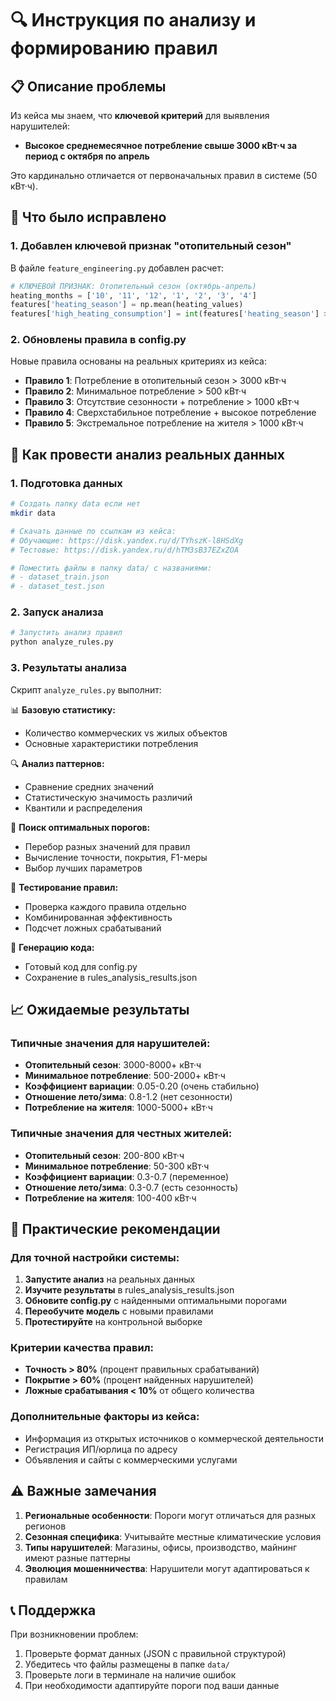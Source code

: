 # 🔍 Инструкция по анализу и формированию правил

## 📋 Описание проблемы

Из кейса мы знаем, что **ключевой критерий** для выявления нарушителей:

-   **Высокое среднемесячное потребление свыше 3000 кВт·ч за период с октября по апрель**

Это кардинально отличается от первоначальных правил в системе (50 кВт·ч).

## 🎯 Что было исправлено

### 1. Добавлен ключевой признак "отопительный сезон"

В файле `feature_engineering.py` добавлен расчет:

```python
# КЛЮЧЕВОЙ ПРИЗНАК: Отопительный сезон (октябрь-апрель)
heating_months = ['10', '11', '12', '1', '2', '3', '4']
features['heating_season'] = np.mean(heating_values)
features['high_heating_consumption'] = int(features['heating_season'] > 3000)
```

### 2. Обновлены правила в config.py

Новые правила основаны на реальных критериях из кейса:

-   **Правило 1**: Потребление в отопительный сезон > 3000 кВт·ч
-   **Правило 2**: Минимальное потребление > 500 кВт·ч
-   **Правило 3**: Отсутствие сезонности + потребление > 1000 кВт·ч
-   **Правило 4**: Сверхстабильное потребление + высокое потребление
-   **Правило 5**: Экстремальное потребление на жителя > 1000 кВт·ч

## 🚀 Как провести анализ реальных данных

### 1. Подготовка данных

```bash
# Создать папку data если нет
mkdir data

# Скачать данные по ссылкам из кейса:
# Обучающие: https://disk.yandex.ru/d/TYhszK-l8HSdXg
# Тестовые: https://disk.yandex.ru/d/hTM3sB37EZxZOA

# Поместить файлы в папку data/ с названиями:
# - dataset_train.json
# - dataset_test.json
```

### 2. Запуск анализа

```bash
# Запустить анализ правил
python analyze_rules.py
```

### 3. Результаты анализа

Скрипт `analyze_rules.py` выполнит:

📊 **Базовую статистику:**

-   Количество коммерческих vs жилых объектов
-   Основные характеристики потребления

🔍 **Анализ паттернов:**

-   Сравнение средних значений
-   Статистическую значимость различий
-   Квантили и распределения

🎯 **Поиск оптимальных порогов:**

-   Перебор разных значений для правил
-   Вычисление точности, покрытия, F1-меры
-   Выбор лучших параметров

🧪 **Тестирование правил:**

-   Проверка каждого правила отдельно
-   Комбинированная эффективность
-   Подсчет ложных срабатываний

💾 **Генерацию кода:**

-   Готовый код для config.py
-   Сохранение в rules_analysis_results.json

## 📈 Ожидаемые результаты

### Типичные значения для нарушителей:

-   **Отопительный сезон**: 3000-8000+ кВт·ч
-   **Минимальное потребление**: 500-2000+ кВт·ч
-   **Коэффициент вариации**: 0.05-0.20 (очень стабильно)
-   **Отношение лето/зима**: 0.8-1.2 (нет сезонности)
-   **Потребление на жителя**: 1000-5000+ кВт·ч

### Типичные значения для честных жителей:

-   **Отопительный сезон**: 200-800 кВт·ч
-   **Минимальное потребление**: 50-300 кВт·ч
-   **Коэффициент вариации**: 0.3-0.7 (переменное)
-   **Отношение лето/зима**: 0.3-0.7 (есть сезонность)
-   **Потребление на жителя**: 100-400 кВт·ч

## 🎯 Практические рекомендации

### Для точной настройки системы:

1. **Запустите анализ** на реальных данных
2. **Изучите результаты** в rules_analysis_results.json
3. **Обновите config.py** с найденными оптимальными порогами
4. **Переобучите модель** с новыми правилами
5. **Протестируйте** на контрольной выборке

### Критерии качества правил:

-   **Точность > 80%** (процент правильных срабатываний)
-   **Покрытие > 60%** (процент найденных нарушителей)
-   **Ложные срабатывания < 10%** от общего количества

### Дополнительные факторы из кейса:

-   Информация из открытых источников о коммерческой деятельности
-   Регистрация ИП/юрлица по адресу
-   Объявления и сайты с коммерческими услугами

## ⚠️ Важные замечания

1. **Региональные особенности**: Пороги могут отличаться для разных регионов
2. **Сезонная специфика**: Учитывайте местные климатические условия
3. **Типы нарушителей**: Магазины, офисы, производство, майнинг имеют разные паттерны
4. **Эволюция мошенничества**: Нарушители могут адаптироваться к правилам

## 📞 Поддержка

При возникновении проблем:

1. Проверьте формат данных (JSON с правильной структурой)
2. Убедитесь что файлы размещены в папке `data/`
3. Проверьте логи в терминале на наличие ошибок
4. При необходимости адаптируйте пороги под ваши данные
